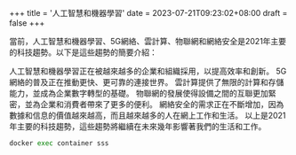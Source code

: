 +++
title = '人工智慧和機器學習'
date = 2023-07-21T09:23:02+08:00
draft = false
+++

當前，人工智慧和機器學習、5G網絡、雲計算、物聯網和網絡安全是2021年主要的科技趨勢。以下是這些趨勢的簡要介紹：

人工智慧和機器學習正在被越來越多的企業和組織採用，以提高效率和創新。
5G網絡的普及正在推動更快、更可靠的連接世界。
雲計算提供了無限的計算和存儲能力，並成為企業數字轉型的基礎。
物聯網的發展使得設備之間的互聯更加緊密，並為企業和消費者帶來了更多的便利。
網絡安全的需求正在不斷增加，因為數據和信息的價值越來越高，而且越來越多的人在網上工作和生活。
以上是2021年主要的科技趨勢，這些趨勢將繼續在未來幾年影響著我們的生活和工作。

```python
docker exec container sss
```
